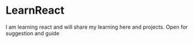# LearnReact
I am learning react and will share my learning here and projects. Open for suggestion and guide
